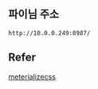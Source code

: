 ## 파이님 주소
```
http://10.0.0.249:8987/
```

## Refer
[meterializecss](http://materializecss.com/grid.html)
